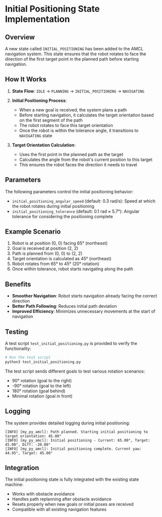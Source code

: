 # Initial Positioning State Implementation

## Overview

A new state called `INITIAL_POSITIONING` has been added to the AMCL navigation system. This state ensures that the robot rotates to face the direction of the first target point in the planned path before starting navigation.

## How It Works

1. **State Flow**: `IDLE` → `PLANNING` → `INITIAL_POSITIONING` → `NAVIGATING`

2. **Initial Positioning Process**:
   - When a new goal is received, the system plans a path
   - Before starting navigation, it calculates the target orientation based on the first segment of the path
   - The robot rotates to face this target orientation
   - Once the robot is within the tolerance angle, it transitions to `NAVIGATING` state

3. **Target Orientation Calculation**:
   - Uses the first point in the planned path as the target
   - Calculates the angle from the robot's current position to this target
   - This ensures the robot faces the direction it needs to travel

## Parameters

The following parameters control the initial positioning behavior:

- `initial_positioning_angular_speed` (default: 0.3 rad/s): Speed at which the robot rotates during initial positioning
- `initial_positioning_tolerance` (default: 0.1 rad ≈ 5.7°): Angular tolerance for considering the positioning complete

## Example Scenario

1. Robot is at position (0, 0) facing 65° (northeast)
2. Goal is received at position (2, 2) 
3. Path is planned from (0, 0) to (2, 2)
4. Target orientation is calculated as 45° (northeast)
5. Robot rotates from 65° to 45° (20° rotation)
6. Once within tolerance, robot starts navigating along the path

## Benefits

- **Smoother Navigation**: Robot starts navigation already facing the correct direction
- **Better Path Following**: Reduces initial path deviation
- **Improved Efficiency**: Minimizes unnecessary movements at the start of navigation

## Testing

A test script `test_initial_positioning.py` is provided to verify the functionality:

```bash
# Run the test script
python3 test_initial_positioning.py
```

The test script sends different goals to test various rotation scenarios:
- 90° rotation (goal to the right)
- -90° rotation (goal to the left) 
- 180° rotation (goal behind)
- Minimal rotation (goal in front)

## Logging

The system provides detailed logging during initial positioning:

```
[INFO] [my_py_amcl]: Path planned. Starting initial positioning to target orientation: 45.00°
[INFO] [my_py_amcl]: Initial positioning - Current: 65.00°, Target: 45.00°, Diff: -20.00°
[INFO] [my_py_amcl]: Initial positioning complete. Current yaw: 44.95°, Target: 45.00°
```

## Integration

The initial positioning state is fully integrated with the existing state machine:
- Works with obstacle avoidance
- Handles path replanning after obstacle avoidance
- Resets properly when new goals or initial poses are received
- Compatible with all existing navigation features 